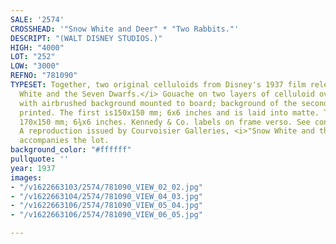 ```yaml
---
SALE: '2574'
CROSSHEAD: '"Snow White and Deer" * "Two Rabbits."'
DESCRIPT: "(WALT DISNEY STUDIOS.)"
HIGH: "4000"
LOT: "252"
LOW: "3000"
REFNO: "781090"
TYPESET: Together, two original celluloids from Disney's 1937 film release of <i>Snow
  White and the Seven Dwarfs.</i> Gouache on two layers of celluloid over thin paper
  with airbrushed background mounted to board; background of the second is partially
  printed. The first is150x150 mm; 6x6 inches and is laid into matte. The second is
  170x150 mm; 6¾x6 inches. Kennedy & Co. labels on frame verso. See condition report.
  A reproduction issued by Courvoisier Galleries, <i>"Snow White and the Forest Folk"</i>
  accompanies the lot.
background_color: "#ffffff"
pullquote: ''
year: 1937
images:
- "/v1622663103/2574/781090_VIEW_02_02.jpg"
- "/v1622663104/2574/781090_VIEW_04_03.jpg"
- "/v1622663106/2574/781090_VIEW_05_04.jpg"
- "/v1622663106/2574/781090_VIEW_06_05.jpg"

---
```

